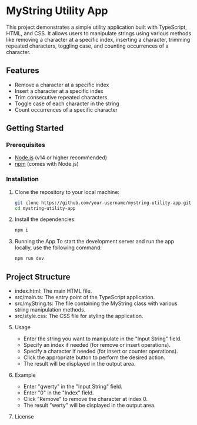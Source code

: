 # MyString Utility App

This project demonstrates a simple utility application built with TypeScript, HTML, and CSS. It allows users to manipulate strings using various methods like removing a character at a specific index, inserting a character, trimming repeated characters, toggling case, and counting occurrences of a character.

## Features

- Remove a character at a specific index
- Insert a character at a specific index
- Trim consecutive repeated characters
- Toggle case of each character in the string
- Count occurrences of a specific character

## Getting Started

### Prerequisites

- [Node.js](https://nodejs.org/en/download/) (v14 or higher recommended)
- [npm](https://www.npmjs.com/get-npm) (comes with Node.js)

### Installation

1. Clone the repository to your local machine:

   ```sh
   git clone https://github.com/your-username/mystring-utility-app.git
   cd mystring-utility-app

2. Install the dependencies:
    ```sh
    npm i

3. Running the App To start the development server and run the app locally, use the following command:
    ```sh
    npm run dev

## Project Structure
- index.html: The main HTML file.
- src/main.ts: The entry point of the TypeScript application.
- src/myString.ts: The file containing the MyString class with various string manipulation methods.
- src/style.css: The CSS file for styling the application.

5. Usage
    - Enter the string you want to manipulate in the "Input String" field.
    - Specify an index if needed (for remove or insert operations).
    - Specify a character if needed (for insert or counter operations).
    - Click the appropriate button to perform the desired action.
    - The result will be displayed in the output area.

6. Example
    - Enter "qwerty" in the "Input String" field.
    - Enter "0" in the "Index" field.
    - Click "Remove" to remove the character at index 0.
    - The result "werty" will be displayed in the output area.

7. License
    

